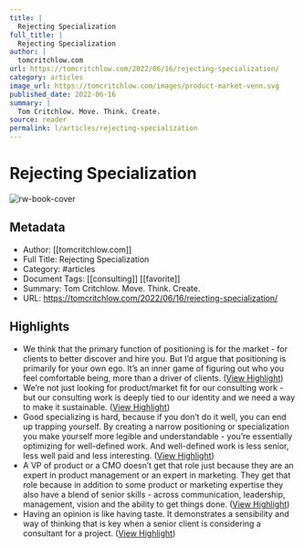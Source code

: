 ```yaml
---
title: |
  Rejecting Specialization
full_title: |
  Rejecting Specialization
author: |
  tomcritchlow.com
url: https://tomcritchlow.com/2022/06/16/rejecting-specialization/
category: articles
image_url: https://tomcritchlow.com/images/product-market-venn.svg
published_date: 2022-06-16
summary: |
  Tom Critchlow. Move. Think. Create.
source: reader
permalink: l/articles/rejecting-specialization
---
```

# Rejecting Specialization

![rw-book-cover](https://tomcritchlow.com/images/product-market-venn.svg)

## Metadata
- Author: [[tomcritchlow.com]]
- Full Title: Rejecting Specialization
- Category: #articles
- Document Tags: [[consulting]] [[favorite]] 
- Summary: Tom Critchlow. Move. Think. Create.
- URL: https://tomcritchlow.com/2022/06/16/rejecting-specialization/

## Highlights
- We think that the primary function of positioning is for the market - for clients to better discover and hire you. But I’d argue that positioning is primarily for your own ego. It’s an inner game of figuring out who you feel comfortable being, more than a driver of clients. ([View Highlight](https://read.readwise.io/read/01j04kwbjydhqaj5zh8mfsz0aa))
- We’re not just looking for product/market fit for our consulting work - but our consulting work is deeply tied to our identity and we need a way to make it sustainable. ([View Highlight](https://read.readwise.io/read/01j04ky5dh8grscm3bkrdpbnkz))
- Good specializing is hard, because if you don’t do it well, you can end up trapping yourself. By creating a narrow positioning or specialization you make yourself more legible and understandable - you’re essentially optimizing for well-defined work. And well-defined work is less senior, less well paid and less interesting. ([View Highlight](https://read.readwise.io/read/01j04kzzcae63s2254pfsmgrxr))
- A VP of product or a CMO doesn’t get that role just because they are an expert in product management or an expert in marketing. They get that role because in addition to some product or marketing expertise they also have a blend of senior skills - across communication, leadership, management, vision and the ability to get things done. ([View Highlight](https://read.readwise.io/read/01j04m1yzz9kjateshqf56r88w))
- Having an opinion is like having taste. It demonstrates a sensibility and way of thinking that is key when a senior client is considering a consultant for a project. ([View Highlight](https://read.readwise.io/read/01j05cq0wwktvfrtrqvbeth9rm))


